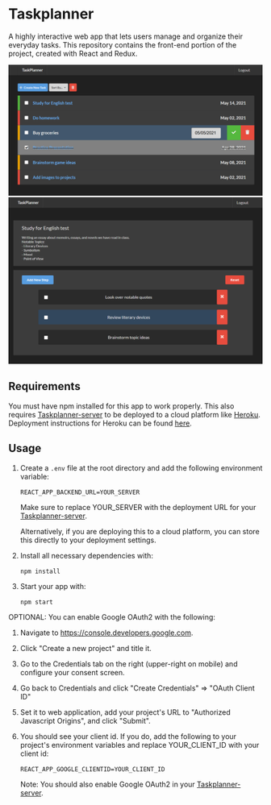 # Taskplanner
A highly interactive web app that lets users manage and organize their everyday tasks. This repository contains the front-end portion of the project, created with React and Redux.

![Home Page](/docs/images/home.PNG)
![Detail Page](/docs/images/detail.PNG)

## Requirements
You must have npm installed for this app to work properly. This also requires [Taskplanner-server](https://github.com/Zetta56/Taskplanner-server) to be deployed to a cloud platform like [Heroku](https://www.heroku.com/). Deployment instructions for Heroku can be found [here](https://devcenter.heroku.com/articles/getting-started-with-nodejs).

## Usage
1. Create a `.env` file at the root directory and add the following environment variable:

       REACT_APP_BACKEND_URL=YOUR_SERVER
       
   Make sure to replace YOUR_SERVER with the deployment URL for your [Taskplanner-server](https://github.com/Zetta56/Taskplanner-server).
   
   Alternatively, if you are deploying this to a cloud platform, you can store this directly to your deployment settings.

2. Install all necessary dependencies with:
    
       npm install
       
3. Start your app with:
           
       npm start

OPTIONAL: You can enable Google OAuth2 with the following:
1. Navigate to https://console.developers.google.com.

2. Click "Create a new project" and title it.

3. Go to the Credentials tab on the right (upper-right on mobile) and configure your consent screen.

4. Go back to Credentials and click "Create Credentials" => "OAuth Client ID"

5. Set it to web application, add your project's URL to "Authorized Javascript Origins", and click "Submit".

6. You should see your client id. If you do, add the following to your project's environment variables and replace YOUR_CLIENT_ID with your client id:

       REACT_APP_GOOGLE_CLIENTID=YOUR_CLIENT_ID
      
   Note: You should also enable Google OAuth2 in your [Taskplanner-server](https://github.com/Zetta56/Taskplanner-server).
